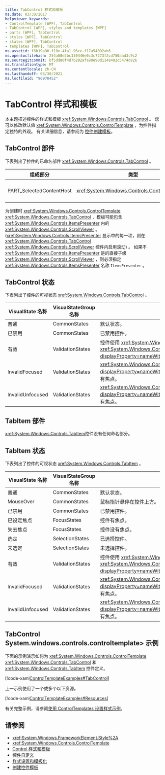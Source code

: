 ```yaml
---
title: TabControl 样式和模板
ms.date: 03/30/2017
helpviewer_keywords:
- ControlTemplate [WPF], TabControl
- TabControl [WPF], styles and templates [WPF]
- parts [WPF], TabControl
- styles [WPF], TabControl
- states [WPF], TabControl
- templates [WPF], TabControl
ms.assetid: f6b19a30-f10e-4fa1-96ce-f17a54092ab6
ms.openlocfilehash: 254a68e2bc130446e0c3c7273f2cd750aad3c9c2
ms.sourcegitcommit: bf5dd80f4d7b202afa90e90d1148402c5474d826
ms.translationtype: MT
ms.contentlocale: zh-CN
ms.lasthandoff: 03/30/2021
ms.locfileid: "96970452"
---
```

# <a name="tabcontrol-styles-and-templates"></a>TabControl 样式和模板
本主题描述控件的样式和模板 <xref:System.Windows.Controls.TabControl> 。 您可以修改默认值 <xref:System.Windows.Controls.ControlTemplate> ，为控件指定独特的外观。 有关详细信息，请参阅为 [控件创建模板](/dotnet/desktop-wpf/themes/how-to-create-apply-template)。  
  
## <a name="tabcontrol-parts"></a>TabControl 部件  
 下表列出了控件的已命名部件 <xref:System.Windows.Controls.TabControl> 。  
  
|组成部分|类型|描述|  
|-|-|-|  
|PART_SelectedContentHost|<xref:System.Windows.Controls.ContentPresenter>|显示当前所选内容的对象 <xref:System.Windows.Controls.TabItem> 。|  
  
 为创建时 <xref:System.Windows.Controls.ControlTemplate> <xref:System.Windows.Controls.TabControl> ，模板可能包含 <xref:System.Windows.Controls.ItemsPresenter> 内的 <xref:System.Windows.Controls.ScrollViewer> 。  (<xref:System.Windows.Controls.ItemsPresenter> 显示中的每一项，则在 <xref:System.Windows.Controls.TabControl> <xref:System.Windows.Controls.ScrollViewer> 控件内启用滚动) 。  如果不 <xref:System.Windows.Controls.ItemsPresenter> 是的直接子级 <xref:System.Windows.Controls.ScrollViewer> ，则必须指定 <xref:System.Windows.Controls.ItemsPresenter> 名称 `ItemsPresenter` 。  
  
## <a name="tabcontrol-states"></a>TabControl 状态  
 下表列出了控件的可视状态 <xref:System.Windows.Controls.TabControl> 。  
  
|VisualState 名称|VisualStateGroup 名称|描述|  
|----------------------|---------------------------|-----------------|  
|普通|CommonStates|默认状态。|  
|已禁用|CommonStates|已禁用控件。|  
|有效|ValidationStates|控件使用 <xref:System.Windows.Controls.Validation> 类， <xref:System.Windows.Controls.Validation.HasError%2A?displayProperty=nameWithType> 附加属性为 `false` 。|  
|InvalidFocused|ValidationStates|<xref:System.Windows.Controls.Validation.HasError%2A?displayProperty=nameWithType>附加属性是 `true` 控件具有焦点。|  
|InvalidUnfocused|ValidationStates|<xref:System.Windows.Controls.Validation.HasError%2A?displayProperty=nameWithType>附加属性是 `true` 控件没有焦点。|  
  
## <a name="tabitem-parts"></a>TabItem 部件  
 <xref:System.Windows.Controls.TabItem>控件没有任何命名部分。  
  
## <a name="tabitem-states"></a>TabItem 状态  
 下表列出了控件的可视状态 <xref:System.Windows.Controls.TabItem> 。  
  
|VisualState 名称|VisualStateGroup 名称|描述|  
|----------------------|---------------------------|-----------------|  
|普通|CommonStates|默认状态。|  
|MouseOver|CommonStates|鼠标指针悬停在控件上方。|  
|已禁用|CommonStates|已禁用控件。|  
|已设定焦点|FocusStates|控件有焦点。|  
|失去焦点|FocusStates|控件没有焦点。|  
|选定|SelectionStates|已选择控件。|  
|未选定|SelectionStates|未选择控件。|  
|有效|ValidationStates|控件使用 <xref:System.Windows.Controls.Validation> 类， <xref:System.Windows.Controls.Validation.HasError%2A?displayProperty=nameWithType> 附加属性为 `false` 。|  
|InvalidFocused|ValidationStates|<xref:System.Windows.Controls.Validation.HasError%2A?displayProperty=nameWithType>附加属性是 `true` 控件具有焦点。|  
|InvalidUnfocused|ValidationStates|<xref:System.Windows.Controls.Validation.HasError%2A?displayProperty=nameWithType>附加属性是 `true` 控件没有焦点。|  
  
## <a name="tabcontrol-controltemplate-example"></a>TabControl System.windows.controls.controltemplate> 示例  
 下面的示例演示如何为 <xref:System.Windows.Controls.ControlTemplate> <xref:System.Windows.Controls.TabControl> 和 <xref:System.Windows.Controls.TabItem> 控件定义。  
  
 [!code-xaml[ControlTemplateExamples#TabControl](~/samples/snippets/csharp/VS_Snippets_Wpf/ControlTemplateExamples/CS/resources/tabcontrol.xaml#tabcontrol)]  
  
 上一示例使用了一个或多个以下资源。  
  
 [!code-xaml[ControlTemplateExamples#Resources](~/samples/snippets/csharp/VS_Snippets_Wpf/ControlTemplateExamples/CS/resources/shared.xaml#resources)]  
  
 有关完整示例，请参阅[使用 ControlTemplates 设置样式示例](https://github.com/Microsoft/WPF-Samples/tree/master/Styles%20&%20Templates/IntroToStylingAndTemplating)。  
  
## <a name="see-also"></a>请参阅

- <xref:System.Windows.FrameworkElement.Style%2A>
- <xref:System.Windows.Controls.ControlTemplate>
- [Control 样式和模板](control-styles-and-templates.md)
- [控件自定义](control-customization.md)
- [样式设置和模板化](/dotnet/desktop-wpf/fundamentals/styles-templates-overview)
- [创建控件模板](/dotnet/desktop-wpf/themes/how-to-create-apply-template)
